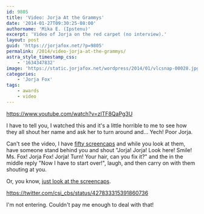 ```yaml
---
id: 9805
title: 'Video: Jorja At the Grammys'
date: '2014-01-27T09:30:25-08:00'
authorname: 'Mika E. (Ipstenu)'
excerpt: 'Video of Jorja on the red carpet (no interview).'
layout: post
guid: 'https://jorjafox.net/?p=9805'
permalink: /2014/video-jorja-at-the-grammys/
astra_style_timestamp_css:
    - '1634347832'
image: 'https://static.jorjafox.net/wordpress/2014/01/vlcsnap-00028.jpg'
categories:
    - 'Jorja Fox'
tags:
    - awards
    - video
---
```


https://www.youtube.com/watch?v=zlTF8QaPg3U

I have to tell you, I watched this and it's a little horrible to me to see how they all shout her name and ask her to turn around and... Yech! Poor Jorja.

Can't see the video, I have <a href="https://jorjafox.net/gallery/awards/sc/20140126-grammys/">fifty screencaps</a> and while you look at them, have someone stand behind you and shout "Jorja! Jorja! Look here! Smile! Ms. Fox! Jorja Fox! Jorja! Turn! Your hair, can you fix it?" and the in the middle reply "Now I have to start over!", laugh, and then carry on with them shouting at you.

Or, you know, <a href="https://jorjafox.net/gallery/awards/sc/20140126-grammys/maximotv/">just look at the screencaps</a>.

https://twitter.com/csi_cbs/status/427833315391860736

I'm not entering. Couldn't pay me enough to deal with that!
